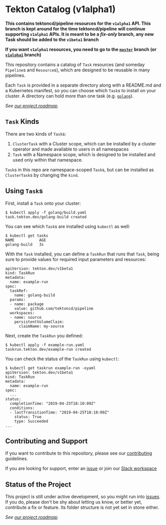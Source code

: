 # Tekton Catalog (v1alpha1)

**This contains tektoncd/pipeline resources for the `v1alpha1`
API. This branch is kept around for the time tektoncd/pipeline will
continue supporting `v1alpha1` APIs. It is meant to be a *fix-only*
branch, any new Task should be added to the `v1beta1` branch**

**If you want `v1alpha1` resources, you need to go to the
[`master`](https://github.com/tektoncd/catalog/tree/master) branch (or
[`v1alpha1`](https://github.com/tektoncd/catalog/tree/v1alpha1) branch)**

This repository contains a catalog of `Task` resources (and someday
`Pipeline`s and `Resource`s), which are designed to be reusable in many
pipelines.

Each `Task` is provided in a separate directory along with a README.md and a
Kubernetes manifest, so you can choose which `Task`s to install on your
cluster. A directory can hold more than one task (e.g. [`golang`](golang)).

_See [our project roadmap](roadmap.md)._


## `Task` Kinds

There are two kinds of `Task`s:

 1. `ClusterTask` with a Cluster scope, which can be installed by a cluster
    operator and made available to users in all namespaces
 2. `Task` with a Namespace scope, which is designed to be installed and used
    only within that namespace.

`Task`s in this repo are namespace-scoped `Task`s, but can be installed as
`ClusterTask`s by changing the `kind`.


## Using `Task`s

First, install a `Task` onto your cluster:

```
$ kubectl apply -f golang/build.yaml
task.tekton.dev/golang-build created
```

You can see which `Task`s are installed using `kubectl` as well:

```
$ kubectl get tasks
NAME           AGE
golang-build   3s
```

With the `Task` installed, you can define a `TaskRun` that runs that `Task`,
being sure to provide values for required input parameters and resources:

```
apiVersion: tekton.dev/v1beta1
kind: TaskRun
metadata:
  name: example-run
spec:
  taskRef:
    name: golang-build
  params:
  - name: package
    value: github.com/tektoncd/pipeline
  workspaces:
  - name: source
    persistentVolumeClaim:
      claimName: my-source
```

Next, create the `TaskRun` you defined:

```
$ kubectl apply -f example-run.yaml
taskrun.tekton.dev/example-run created
```

You can check the status of the `TaskRun` using `kubectl`:

```
$ kubectl get taskrun example-run -oyaml
apiVersion: tekton.dev/v1beta1
kind: TaskRun
metadata:
  name: example-run
spec:
  ...
status:
  completionTime: "2019-04-25T18:10:09Z"
  conditions:
  - lastTransitionTime: "2019-04-25T18:10:09Z"
    status: True
    type: Succeeded
...
```

## Contributing and Support

If you want to contribute to this repository, please see our [contributing](./CONTRIBUTING.md) guidelines.

If you are looking for support, enter an [issue](https://github.com/tektoncd/catalog/issues/new) or join our [Slack workspace](https://github.com/tektoncd/community/blob/master/contact.md#slack)

## Status of the Project

This project is still under active development, so you might run into
[issues](https://github.com/tektoncd/catalog/issues). If you do,
please don't be shy about letting us know, or better yet, contribute a
fix or feature. Its folder structure is not yet set in stone either.

_See [our project roadmap](roadmap.md)._
